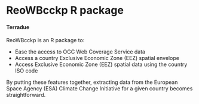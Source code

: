 # ReoWBcckp R package
#### Terradue

ReoWBcckp is an R package to:

* Ease the access to OGC Web Coverage Service data 
* Access a country Exclusive Economic Zone (EEZ) spatial envelope
* Access Exclusive Economic Zone (EEZ) spatial data using the country ISO code

By putting these features together, extracting data from the European Space Agency (ESA) Climate Change Initiative for a given country becomes straightforward.
